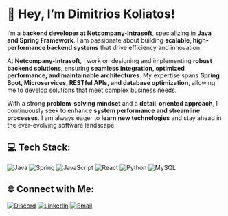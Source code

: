 # **👋 Hey, I’m Dimitrios Koliatos!**

I’m a **backend developer at Netcompany-Intrasoft**, specializing in **Java and Spring Framework**. I am passionate about building **scalable, high-performance backend systems** that drive efficiency and innovation.

At **Netcompany-Intrasoft**, I work on designing and implementing **robust backend solutions**, ensuring **seamless integration, optimized performance, and maintainable architectures**. My expertise spans **Spring Boot, Microservices, RESTful APIs, and database optimization**, allowing me to develop solutions that meet complex business needs.

With a strong **problem-solving mindset** and a **detail-oriented approach**, I continuously seek to enhance **system performance and streamline processes**. I am always eager to **learn new technologies** and stay ahead in the ever-evolving software landscape.


## **💻 Tech Stack:**
![Java](https://img.shields.io/badge/java-%23ED8B00.svg?style=for-the-badge&logo=openjdk&logoColor=white) 
![Spring](https://img.shields.io/badge/spring-%236DB33F.svg?style=for-the-badge&logo=spring&logoColor=white) 
![JavaScript](https://img.shields.io/badge/javascript-%23323330.svg?style=for-the-badge&logo=javascript&logoColor=%23F7DF1E) 
![React](https://img.shields.io/badge/react-%2320232a.svg?style=for-the-badge&logo=react&logoColor=%2361DAFB) 
![Python](https://img.shields.io/badge/python-3670A0?style=for-the-badge&logo=python&logoColor=ffdd54) 
![MySQL](https://img.shields.io/badge/mysql-4479A1.svg?style=for-the-badge&logo=mysql&logoColor=white)


## **🌐 Connect with Me:**
[![Discord](https://img.shields.io/badge/Discord-%237289DA.svg?logo=discord&logoColor=white)](https://discord.gg/kradoras#4478) 
[![LinkedIn](https://img.shields.io/badge/LinkedIn-%230077B5.svg?logo=linkedin&logoColor=white)](https://linkedin.com/in/https://www.linkedin.com/in/dimitrios-koliatos/) 
[![Email](https://img.shields.io/badge/Email-D14836?logo=gmail&logoColor=white)](mailto:dimikoliat@gmail.com)
